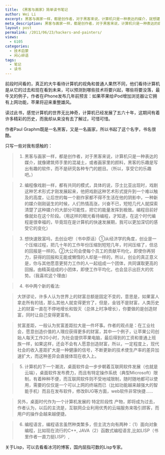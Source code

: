 ```yaml
---
title: 《黑客与画家》简单读书笔记
author: Wei Li
excerpt: 黑客与画家一样，都是创作者，对于黑客来说，计算机只是一种表达的媒介，就想建筑师手里的混凝土，或者画家里的颜料，黑客的乐趣是写出有趣的软件，而不是研究各种专门的题目。（所以，享受它的乐趣吧。）
meta_description: 黑客与画家一样，都是创作者，对于黑客来说，计算机只是一种表达的媒介，就想建筑师手里的混凝土，或者画家里的颜料，黑客的乐趣是写出有趣的软件，而不是研究各种专门的题目。 
layout: post
permalink: /2011/06/23/hackers-and-painters/
views:
  - 6105
categories:
  - 技术启蒙
  - 闲心碎语
tags:
  - 笔记
  - 读书
---
```

前段时间看的，真正的大牛看待计算机的视角和普通人果然不同，他们看待计算机是从它的过去和现在看到未来，可以预测到哪些技术将要兴起，哪些将要没落，最牛叉的例子，作者在iPhone发布几年前预言：如果苹果给iPod增加浏览器让它拥有上网功能，苹果将迎来重整雄风。

读过此书，感觉计算机的世界无比神奇，计算机已经发展了五六十年，这期间有着许多精彩的历史，而我却从来没有去了解过，可惜可惜。

作者Paul Graphm既是一名黑客，又是一名画家，所以书起了这个名字，书名很酷。

只写一些对我有感触的：

> 1. 黑客与画家一样，都是创作者，对于黑客来说，计算机只是一种表达的媒介，就像建筑师手里的混凝土，或者画家里的颜料，黑客的乐趣是写出有趣的软件，而不是研究各种专门的题目。（所以，享受它的乐趣吧。）

> 2. 编程像戏剧一样，都有共同的模式，具体的说，莎士比亚出现时，戏剧这种艺术形式才刚发展起来，他把戏剧这种艺术形式提升到一个难以触及的高度，让后世的每一个剧作家都不得不生活在他的阴影中，一种新的媒介刚刚诞生的时候，人们热情高涨，兴奋不已，短短几代人就探索清楚了这种媒介的大部分可能性，把它的能量发挥到极致。编程目前好像就处在这个阶段。（用这样的眼光看待编程，才知道，在这个时代编程是很幸福的，毕竟现在是计算机的快速发展期，我可以更加深切的感受它的变化）

> 3. 想快速致富吗，去创业吧!（书中原话）①从经济学的角度，创业是一个压缩过程，把几十年的工作年份压缩到短短几年，时间压缩了，但总的回报是一样的。②大公司会使每个员工的贡献平均化，即使你再努力，获得的回报和无能或懒惰的人却是一样的，所以，创业的真正意义是，你与其他愿意更努力工作的人一起组成一个团体，共同谋取更高的回报。由精英组成的小团体，即使工作平均化，也会显示出巨大的优势。（我喜欢这个理由）

> 4. 书中两个新的看法:

>	大饼谬论，许多人认为世界上的财富总额是固定不变的，意思是，如果富人拿走所有的钱，那么其他人就变得更穷了，但是，金钱不是财富，人类历史上的财富一直在不停地增长和毁灭（总体上时净增长），你要做的是创造财富，同时让自己变得更富有。

>	贫富差距，一般认为贫富差距拉大是一件坏事。作者的观点是：在工业社会，愿意创造价值的人理应获得更多的财富，其中一个例子，让苹果公司创始人每天工作20小时，为社会提供苹果电脑，最后得到的工资和普通上班族一样，如果这样，还会不会有人愿意创造财富，所以，一定程度上，现代社会的收入差距扩大是一种健康的信号，不断更新的技术使生产率的差异加速扩大，而这种差异会直接体现在收入上。

> 5. 计算机的下一个潮流，桌面软件会一步步朝着互联网软件发展（也就是云端），桌面软件发布费力，而且有特定操作系统（典型Microsoft）限制，有着种种不便，而互联网软件则不受地域限制，随时随地都可以使用，需要的仅仅是一个可以上网的终端而已（比如功能越来越强大的智能手机）而且在发布软件，修改BUG等方面，web软件非常快捷……

>	另外，桌面时代作为一个计算机发展的 特定阶段性 产物，即将成为过去，作者认为，以后的主流是，互联网企业利用优秀的云端服务来吸引顾客，而用户的操作会越来越便捷。

> 6. 编程语言，编程语言虽然种类繁多，但主流方向有两种：（1）面向对象编程，比如现在流行的C++, JAVA（2）函数式编程语言,比如LISP（书里作者一直力挺LISP）,

关于Lisp，可以去看看冰河的博客，国内屈指可数的Lisp专家。

 [1]: http://tianchunbinghe.blog.163.com/